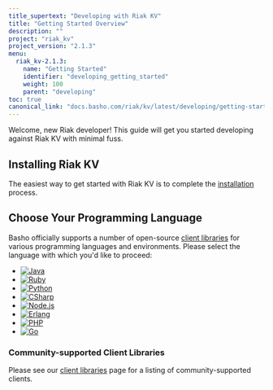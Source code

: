 ```yaml
---
title_supertext: "Developing with Riak KV"
title: "Getting Started Overview"
description: ""
project: "riak_kv"
project_version: "2.1.3"
menu:
  riak_kv-2.1.3:
    name: "Getting Started"
    identifier: "developing_getting_started"
    weight: 100
    parent: "developing"
toc: true
canonical_link: "docs.basho.com/riak/kv/latest/developing/getting-started.md"
---
```


[install index]: /riak/kv/2.1.3/setup/installing
[dev client libraries]: /riak/kv/2.1.3/developing/client-libraries

Welcome, new Riak developer! This guide will get you started developing
against Riak KV with minimal fuss.

## Installing Riak KV

The easiest way to get started with Riak KV is to complete the
[installation][install index] process.

## Choose Your Programming Language

Basho officially supports a number of open-source [client libraries][dev client libraries]
for various programming languages and environments. Please select the
language with which you'd like to proceed:

<ul class="planguages">
<li><a href="/developing/getting-started/java/"><img src="/images/plangs/java.jpg" alt="Java"></a></li>
<li><a href="/developing/getting-started/ruby/"><img src="/images/plangs/ruby.jpg" alt="Ruby"></a></li>
<li><a href="/developing/getting-started/python/"><img src="/images/plangs/python.png" alt="Python"></a></li>
<li><a href="/developing/getting-started/csharp/"><img src="/images/plangs/csharp.png" alt="CSharp"></a></li>
<li><a href="/developing/getting-started/nodejs/"><img src="/images/plangs/nodejs.png" alt="Node.js"></a></li>
<li><a href="/developing/getting-started/erlang/"><img src="/images/plangs/erlang.jpg" alt="Erlang"></a></li>
<li><a href="/developing/getting-started/php/"><img src="/images/plangs/php.png" alt="PHP"></a></li>
<li><a href="/developing/getting-started/golang/"><img src="/images/plangs/golang.png" alt="Go"></a></li>
</ul>

### Community-supported Client Libraries

Please see our [client libraries][dev client libraries] page for a listing of
community-supported clients.
